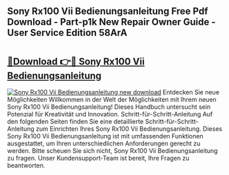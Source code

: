## Sony Rx100 Vii Bedienungsanleitung Free Pdf Download - Part-p1k New Repair Owner Guide - User Service Edition 58ArA

# <h2><a href="http://df0l8c.blite.top/?on=Sony+Rx100+Vii+Bedienungsanleitung">🔗Download 👉🔴 Sony Rx100 Vii Bedienungsanleitung</a></h2>

[![Sony Rx100 Vii Bedienungsanleitung new download](https://i.imgur.com/lujVjoI.png)](http://df0l8c.blite.top/?on=Sony+Rx100+Vii+Bedienungsanleitung)
Entdecken Sie neue Möglichkeiten Willkommen in der Welt der Möglichkeiten mit Ihrem neuen Sony Rx100 Vii Bedienungsanleitung! Dieses Handbuch untersucht sein Potenzial für Kreativität und Innovation. Schritt-für-Schritt-Anleitung Auf den folgenden Seiten finden Sie eine detaillierte Schritt-für-Schritt-Anleitung zum Einrichten Ihres Sony Rx100 Vii Bedienungsanleitung. Dieses Sony Rx100 Vii Bedienungsanleitung ist mit umfassenden Funktionen ausgestattet, um Ihren unterschiedlichen Anforderungen gerecht zu werden. Bitte scheuen Sie sich nicht, Sony Rx100 Vii Bedienungsanleitung zu fragen. Unser Kundensupport-Team ist bereit, Ihre Fragen zu beantworten.
